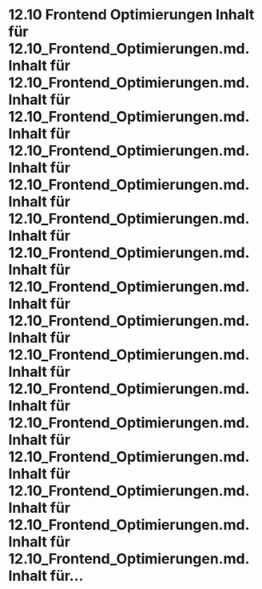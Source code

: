 # 12.10 Frontend Optimierungen Inhalt für 12.10_Frontend_Optimierungen.md. Inhalt für 12.10_Frontend_Optimierungen.md. Inhalt für 12.10_Frontend_Optimierungen.md. Inhalt für 12.10_Frontend_Optimierungen.md. Inhalt für 12.10_Frontend_Optimierungen.md. Inhalt für 12.10_Frontend_Optimierungen.md. Inhalt für 12.10_Frontend_Optimierungen.md. Inhalt für 12.10_Frontend_Optimierungen.md. Inhalt für 12.10_Frontend_Optimierungen.md. Inhalt für 12.10_Frontend_Optimierungen.md. Inhalt für 12.10_Frontend_Optimierungen.md. Inhalt für 12.10_Frontend_Optimierungen.md. Inhalt für 12.10_Frontend_Optimierungen.md. Inhalt für 12.10_Frontend_Optimierungen.md. Inhalt für 12.10_Frontend_Optimierungen.md. Inhalt für 12.10_Frontend_Optimierungen.md. Inhalt für...